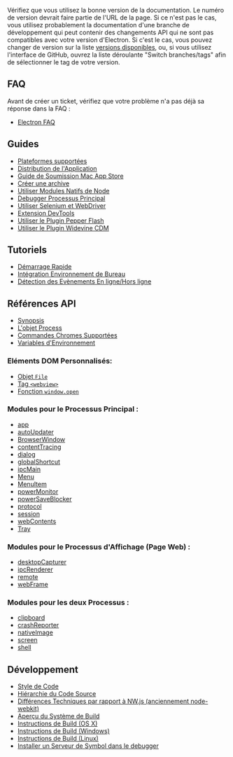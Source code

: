 Vérifiez que vous utilisez la bonne version de la documentation.
Le numéro de version devrait faire partie de l'URL de la page.
Si ce n'est pas le cas, vous utilisez probablement la documentation d'une branche
de développement qui peut contenir des changements API qui ne sont pas compatibles
avec votre version d'Electron. Si c'est le cas, vous pouvez changer de version sur la
liste [versions disponibles](http://electron.atom.io/docs/), ou, si vous utilisez
l'interface de GitHub, ouvrez la liste déroulante "Switch branches/tags" afin de sélectionner
le tag de votre version.

## FAQ

Avant de créer un ticket, vérifiez que votre problème n'a pas déjà sa réponse
dans la FAQ :

* [Electron FAQ](faq/electron-faq.md)

## Guides

* [Plateformes supportées](tutorial/supported-platforms.md)
* [Distribution de l'Application](tutorial/application-distribution.md)
* [Guide de Soumission Mac App Store](tutorial/mac-app-store-submission-guide.md)
* [Créer une archive](tutorial/application-packaging.md)
* [Utiliser Modules Natifs de Node](tutorial/using-native-node-modules.md)
* [Debugger Processus Principal](tutorial/debugging-main-process.md)
* [Utiliser Selenium et WebDriver](tutorial/using-selenium-and-webdriver.md)
* [Extension DevTools](tutorial/devtools-extension.md)
* [Utiliser le Plugin Pepper Flash](tutorial/using-pepper-flash-plugin.md)
* [Utiliser le Plugin Widevine CDM](tutorial/using-widevine-cdm-plugin.md)

## Tutoriels

* [Démarrage Rapide](tutorial/quick-start.md)
* [Intégration Environnement de Bureau](tutorial/desktop-environment-integration.md)
* [Détection des Evènements En ligne/Hors ligne](tutorial/online-offline-events.md)

## Références API

* [Synopsis](api/synopsis.md)
* [L'objet Process](api/process.md)
* [Commandes Chromes Supportées](api/chrome-command-line-switches.md)
* [Variables d'Environnement](api/environment-variables.md)

### Eléments DOM Personnalisés:

* [Objet `File`](api/file-object.md)
* [Tag `<webview>`](api/web-view-tag.md)
* [Fonction `window.open`](api/window-open.md)

### Modules pour le Processus Principal :

* [app](api/app.md)
* [autoUpdater](api/auto-updater.md)
* [BrowserWindow](api/browser-window.md)
* [contentTracing](api/content-tracing.md)
* [dialog](api/dialog.md)
* [globalShortcut](api/global-shortcut.md)
* [ipcMain](api/ipc-main.md)
* [Menu](api/menu.md)
* [MenuItem](api/menu-item.md)
* [powerMonitor](api/power-monitor.md)
* [powerSaveBlocker](api/power-save-blocker.md)
* [protocol](api/protocol.md)
* [session](api/session.md)
* [webContents](api/web-contents.md)
* [Tray](api/tray.md)

### Modules pour le Processus d'Affichage (Page Web) :

* [desktopCapturer](api/desktop-capturer.md)
* [ipcRenderer](api/ipc-renderer.md)
* [remote](api/remote.md)
* [webFrame](api/web-frame.md)

### Modules pour les deux Processus :

* [clipboard](api/clipboard.md)
* [crashReporter](api/crash-reporter.md)
* [nativeImage](api/native-image.md)
* [screen](api/screen.md)
* [shell](api/shell.md)

## Développement

* [Style de Code](development/coding-style.md)
* [Hiérarchie du Code Source](development/source-code-directory-structure.md)
* [Différences Techniques par rapport à NW.js (anciennement node-webkit)](development/atom-shell-vs-node-webkit.md)
* [Aperçu du Système de Build](development/build-system-overview.md)
* [Instructions de Build (OS X)](development/build-instructions-osx.md)
* [Instructions de Build (Windows)](development/build-instructions-windows.md)
* [Instructions de Build (Linux)](development/build-instructions-linux.md)
* [Installer un Serveur de Symbol dans le debugger](development/setting-up-symbol-server.md)
